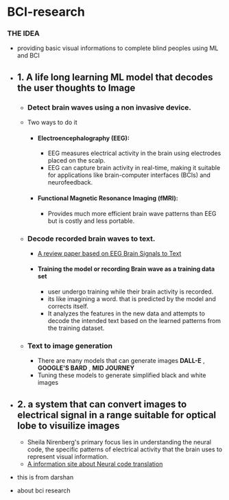 # BCI-research

### THE IDEA

- providing basic visual informations to complete blind peoples using ML and BCI
- ## 1. A life long learning ML model that decodes the user thoughts to Image

  - ### Detect brain waves using a non invasive device.
  - Two ways to do it
    - #### Electroencephalography (EEG):
      - EEG measures electrical activity in the brain using electrodes placed on the scalp.
      - EEG can capture brain activity in real-time, making it suitable for applications like brain-computer interfaces (BCIs) and neurofeedback.
    - #### Functional Magnetic Resonance Imaging (fMRI):
      - Provides much more efficient brain wave patterns than EEG but is costly and less portable.
  - ### Decode recorded brain waves to text.

    - [A review paper based on EEG Brain Signals to Text](https://arxiv.org/pdf/2405.00726)

    - #### Training the model or recording Brain wave as a training data set
      - user undergo training while their brain activity is recorded.
      - its like imagining a word. that is predicted by the model and corrects itself.
      - It analyzes the features in the new data and attempts to decode the intended text based on the learned patterns from the training dataset.

  - ### Text to image generation
    - There are many models that can generate images **DALL-E** , **GOOGLE'S BARD** , **MID JOURNEY**
    - Tuning these models to generate simplified black and white images

- ## 2. a system that can convert images to electrical signal in a range suitable for optical lobe to visuilize images
  - Sheila Nirenberg's primary focus lies in understanding the neural code, the specific patterns of electrical activity that the brain uses to represent visual information.
  - [A information site about Neural code translation]("https://physiology.med.cornell.edu/faculty/nirenberg/lab/research.php")
 - this is from darshan
 - about bci research 